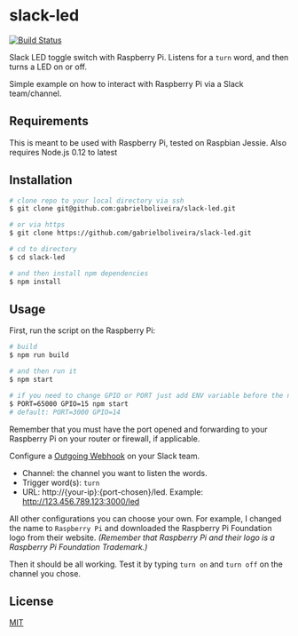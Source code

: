 # slack-led

[![Build Status](https://travis-ci.org/gabrielboliveira/slack-led.svg?branch=master)](https://travis-ci.org/gabrielboliveira/slack-led)

Slack LED toggle switch with Raspberry Pi. Listens for a `turn` word, and then turns a LED on or off.

Simple example on how to interact with Raspberry Pi via a Slack team/channel.

## Requirements

This is meant to be used with Raspberry Pi, tested on Raspbian Jessie. Also requires Node.js 0.12 to latest

## Installation

```sh
# clone repo to your local directory via ssh
$ git clone git@github.com:gabrielboliveira/slack-led.git

# or via https
$ git clone https://github.com/gabrielboliveira/slack-led.git

# cd to directory
$ cd slack-led

# and then install npm dependencies
$ npm install
```

## Usage

First, run the script on the Raspberry Pi:

```sh
# build
$ npm run build

# and then run it
$ npm start

# if you need to change GPIO or PORT just add ENV variable before the npm start
$ PORT=65000 GPIO=15 npm start
# default: PORT=3000 GPIO=14
```

Remember that you must have the port opened and forwarding to your Raspberry Pi on your router or firewall, if applicable.

Configure a [Outgoing Webhook](https://slack.com/apps/A0F7VRG6Q-outgoing-webhooks) on your Slack team.

- Channel: the channel you want to listen the words.
- Trigger word(s): `turn`
- URL: http://{your-ip}:{port-chosen}/led. Example: http://123.456.789.123:3000/led

All other configurations you can choose your own. For example, I changed the name to `Raspberry Pi` and downloaded the Raspberry Pi Foundation logo from their website. _(Remember that Raspberry Pi and their logo is a Raspberry Pi Foundation Trademark.)_

Then it should be all working. Test it by typing `turn on` and `turn off` on the channel you chose.

## License

[MIT](LICENSE.md)

